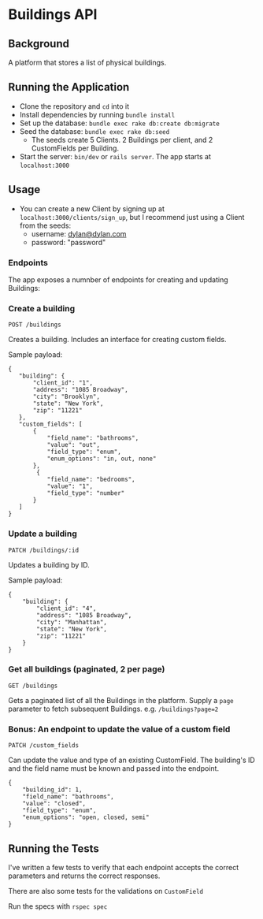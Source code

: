 # Buildings API

## Background

A platform that stores a list of physical buildings.


## Running the Application
- Clone the repository and `cd` into it
- Install dependencies by running `bundle install`
- Set up the database: `bundle exec rake db:create db:migrate`
- Seed the database: `bundle exec rake db:seed`
    -   The seeds create 5 Clients. 2 Buildings per client, and 2 CustomFields per Building.
- Start the server: `bin/dev` or `rails server`. The app starts at `localhost:3000`


## Usage
- You can create a new Client by signing up at `localhost:3000/clients/sign_up`, but I recommend just using a Client from the seeds:
    -   username: dylan@dylan.com
    -   password: "password"


### Endpoints
The app exposes a numnber of endpoints for creating and updating Buildings:

### Create a building
`POST /buildings`

Creates a building. Includes an interface for creating custom fields.

Sample payload:
 ```
 {
    "building": {
        "client_id": "1",
        "address": "1085 Broadway",
        "city": "Brooklyn",
        "state": "New York",
        "zip": "11221"
    },
    "custom_fields": [
        {
            "field_name": "bathrooms",
            "value": "out",
            "field_type": "enum",
            "enum_options": "in, out, none"
        },
         {
            "field_name": "bedrooms",
            "value": "1",
            "field_type": "number"
        }
    ]
}
 ```
### Update a building
`PATCH /buildings/:id`

Updates a building by ID.

Sample payload:
```
{
    "building": {
        "client_id": "4",
        "address": "1085 Broadway",
        "city": "Manhattan",
        "state": "New York",
        "zip": "11221"
    }
}
```
 
### Get all buildings (paginated, 2 per page)
`GET /buildings`

Gets a paginated list of all the Buildings in the platform.
Supply a `page` parameter to fetch subsequent Buildings. e.g. `/buildings?page=2`

### Bonus: An endpoint to update the value of a custom field
`PATCH /custom_fields`

Can update the value and type of an existing CustomField. The building's ID and the field name must be known and passed into the endpoint.
```
{
    "building_id": 1,
    "field_name": "bathrooms",
    "value": "closed",
    "field_type": "enum",
    "enum_options": "open, closed, semi"
}
```

## Running the Tests

I've written a few tests to verify that each endpoint accepts the correct parameters and returns the correct responses.

There are also some tests for the validations on `CustomField` 

Run the specs with `rspec spec`